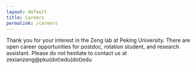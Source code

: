 ```yaml
---
layout: default
title: Careers
permalink: /careers
---
```


Thank you for your interest in the Zeng lab at Peking University. There are open career opportunities for postdoc, rotation student, and research assistant. Please do not hesitate to contact us at zexianzeng@pku(dot)edu(dot)edu
